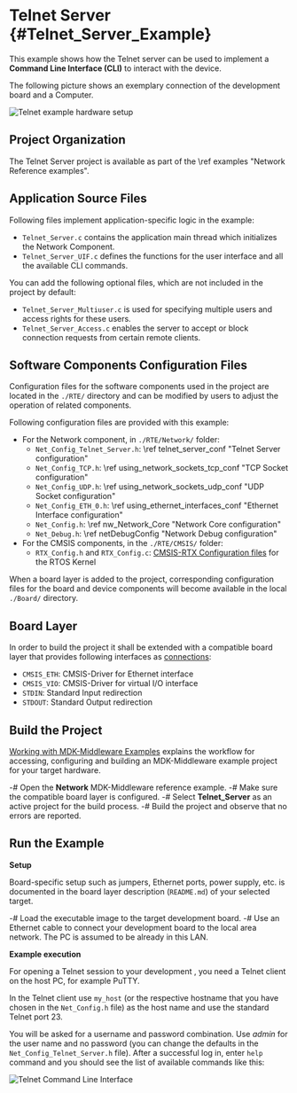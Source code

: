 # Telnet Server {#Telnet_Server_Example}

This example shows how the Telnet server can be used to implement a **Command Line Interface (CLI)** to interact with the device.

The following picture shows an exemplary connection of the development board and a Computer.

![Telnet example hardware setup](telnet_setup.png)

## Project Organization

The Telnet Server project is available as part of the \ref examples "Network Reference examples".

<h2>Application Source Files</h2>

Following files implement application-specific logic in the example:

 - `Telnet_Server.c` contains the application main thread which initializes the Network Component.
 - `Telnet_Server_UIF.c` defines the functions for the user interface and all the available CLI commands.

You can add the following optional files, which are not included in the project by default:

 - `Telnet_Server_Multiuser.c` is used for specifying multiple users and access rights for these users.
 - `Telnet_Server_Access.c` enables the server to accept or block connection requests from certain remote clients.

<h2>Software Components Configuration Files</h2>

Configuration files for the software components used in the project are located in the `./RTE/` directory and can be modified by users to adjust the operation of related components.

Following configuration files are provided with this example:

 - For the Network component, in `./RTE/Network/` folder:
   - `Net_Config_Telnet_Server.h`: \ref telnet_server_conf "Telnet Server configuration"
   - `Net_Config_TCP.h`: \ref using_network_sockets_tcp_conf "TCP Socket configuration"
   - `Net_Config_UDP.h`: \ref using_network_sockets_udp_conf "UDP Socket configuration"
   - `Net_Config_ETH_0.h`: \ref using_ethernet_interfaces_conf "Ethernet Interface configuration"
   - `Net_Config.h`: \ref nw_Network_Core "Network Core configuration"
   - `Net_Debug.h`: \ref netDebugConfig "Network Debug configuration"
 - For the CMSIS components, in the `./RTE/CMSIS/` folder:
   - `RTX_Config.h` and `RTX_Config.c`: [CMSIS-RTX Configuration files](https://arm-software.github.io/CMSIS-RTX/latest/config_rtx5.html) for the RTOS Kernel

When a board layer is added to the project, corresponding configuration files for the board and device components will become available in the local `./Board/` directory.

<h2>Board Layer</h2>

In order to build the project it shall be extended with a compatible board layer that provides following interfaces as [connections](https://github.com/Open-CMSIS-Pack/cmsis-toolbox/blob/main/docs/ReferenceApplications.md#connections):
 - `CMSIS_ETH`: CMSIS-Driver for Ethernet interface
 - `CMSIS_VIO`: CMSIS-Driver for virtual I/O interface
 - `STDIN`: Standard Input redirection
 - `STDOUT`: Standard Output redirection

## Build the Project

[Working with MDK-Middleware Examples](../General/working_with_examples.html) explains the workflow for accessing, configuring and building an MDK-Middleware example project for your target hardware.

 -# Open the **Network** MDK-Middleware reference example.
 -# Make sure the compatible board layer is configured.
 -# Select **Telnet_Server** as an active project for the build process.
 -# Build the project and observe that no errors are reported.

## Run the Example

**Setup**

Board-specific setup such as jumpers, Ethernet ports, power supply, etc. is documented in the board layer description (`README.md`) of your selected target.

 -# Load the executable image to the target development board.
 -# Use an Ethernet cable to connect your development board to the local area network. The PC is assumed to be already in this LAN.

**Example execution**

For opening a Telnet session to your development , you need a Telnet client on the host PC, for example PuTTY.

In the Telnet client use `my_host` (or the respective hostname that you have chosen in the `Net_Config.h` file) as the host name  and use the standard Telnet port 23.

You will be asked for a username and password combination. Use *admin* for the user name and no password (you can change the defaults in the `Net_Config_Telnet_Server.h` file). After a successful log in, enter `help` command and you should see the list of available commands like this:

![Telnet Command Line Interface](telnet_cli.png)

